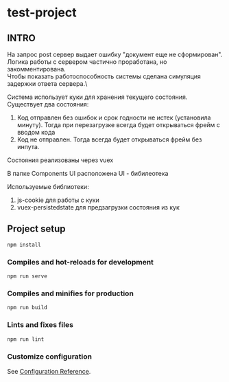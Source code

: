 # test-project

## INTRO
На запрос post сервер выдает ошибку "документ еще не сформирован".\
Логика работы с сервером частично проработана, но закомментирована.\
Чтобы показать работоспособность системы сделана симуляция задержки ответа сервера.\

Система использует куки для хранения текущего состояния.\
Существует два состояния:
1. Код отправлен без ошибок и срок годности не истек (установила минуту). Тогда при перезагрузке всегда будет открываться фрейм с вводом кода
2. Код не отправлен. Тогда всегда будет открываться фрейм без инпута.

Состояния реализованы через vuex

В папке Components UI расположена UI - бибилеотека

Используемые библиотеки:
1. js-cookie для работы с куки
2. vuex-persistedstate для предзагрузки состояния из кук

## Project setup
```
npm install
```

### Compiles and hot-reloads for development
```
npm run serve
```

### Compiles and minifies for production
```
npm run build
```

### Lints and fixes files
```
npm run lint
```

### Customize configuration
See [Configuration Reference](https://cli.vuejs.org/config/).
